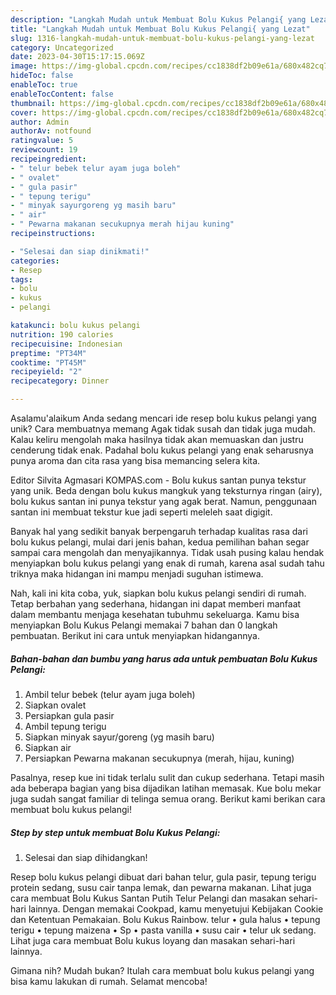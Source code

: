 ```yaml
---
description: "Langkah Mudah untuk Membuat Bolu Kukus Pelangi{ yang Lezat"
title: "Langkah Mudah untuk Membuat Bolu Kukus Pelangi{ yang Lezat"
slug: 1316-langkah-mudah-untuk-membuat-bolu-kukus-pelangi-yang-lezat
category: Uncategorized
date: 2023-04-30T15:17:15.069Z
image: https://img-global.cpcdn.com/recipes/cc1838df2b09e61a/680x482cq70/bolu-kukus-pelangi-foto-resep-utama.jpg
hideToc: false
enableToc: true
enableTocContent: false
thumbnail: https://img-global.cpcdn.com/recipes/cc1838df2b09e61a/680x482cq70/bolu-kukus-pelangi-foto-resep-utama.jpg
cover: https://img-global.cpcdn.com/recipes/cc1838df2b09e61a/680x482cq70/bolu-kukus-pelangi-foto-resep-utama.jpg
author: Admin
authorAv: notfound
ratingvalue: 5
reviewcount: 19
recipeingredient:
- " telur bebek telur ayam juga boleh"
- " ovalet"
- " gula pasir"
- " tepung terigu"
- " minyak sayurgoreng yg masih baru"
- " air"
- " Pewarna makanan secukupnya merah hijau kuning"
recipeinstructions:

- "Selesai dan siap dinikmati!"
categories:
- Resep
tags:
- bolu
- kukus
- pelangi

katakunci: bolu kukus pelangi 
nutrition: 190 calories
recipecuisine: Indonesian
preptime: "PT34M"
cooktime: "PT45M"
recipeyield: "2"
recipecategory: Dinner

---
```



Asalamu'alaikum Anda sedang mencari ide resep bolu kukus pelangi yang unik? Cara membuatnya memang Agak tidak susah dan tidak juga mudah. Kalau keliru mengolah maka hasilnya tidak akan memuaskan dan justru cenderung tidak enak. Padahal bolu kukus pelangi yang enak seharusnya punya aroma dan cita rasa yang bisa memancing selera kita.


Editor Silvita Agmasari KOMPAS.com - Bolu kukus santan punya tekstur yang unik. Beda dengan bolu kukus mangkuk yang teksturnya ringan (airy), bolu kukus santan ini punya tekstur yang agak berat. Namun, penggunaan santan ini membuat tekstur kue jadi seperti meleleh saat digigit.

Banyak hal yang sedikit banyak berpengaruh terhadap kualitas rasa dari bolu kukus pelangi, mulai dari jenis bahan, kedua pemilihan bahan segar sampai cara mengolah dan menyajikannya. Tidak usah pusing kalau hendak menyiapkan bolu kukus pelangi yang enak di rumah, karena asal sudah tahu triknya maka hidangan ini mampu menjadi suguhan istimewa.


Nah, kali ini kita coba, yuk, siapkan bolu kukus pelangi sendiri di rumah. Tetap berbahan yang sederhana, hidangan ini dapat memberi manfaat dalam membantu menjaga kesehatan tubuhmu sekeluarga. Kamu bisa menyiapkan Bolu Kukus Pelangi memakai 7 bahan dan 0 langkah pembuatan. Berikut ini cara untuk menyiapkan hidangannya.

<!--inarticleads1-->

##### Bahan-bahan dan bumbu yang harus ada untuk pembuatan Bolu Kukus Pelangi:

1. Ambil  telur bebek (telur ayam juga boleh)
1. Siapkan  ovalet
1. Persiapkan  gula pasir
1. Ambil  tepung terigu
1. Siapkan  minyak sayur/goreng (yg masih baru)
1. Siapkan  air
1. Persiapkan  Pewarna makanan secukupnya (merah, hijau, kuning)


Pasalnya, resep kue ini tidak terlalu sulit dan cukup sederhana. Tetapi masih ada beberapa bagian yang bisa dijadikan latihan memasak. Kue bolu mekar juga sudah sangat familiar di telinga semua orang. Berikut kami berikan cara membuat bolu kukus pelangi! 

<!--inarticleads2-->

##### Step by step untuk membuat Bolu Kukus Pelangi:


1. Selesai dan siap dihidangkan!

Resep bolu kukus pelangi dibuat dari bahan telur, gula pasir, tepung terigu protein sedang, susu cair tanpa lemak, dan pewarna makanan. Lihat juga cara membuat Bolu Kukus Santan Putih Telur Pelangi dan masakan sehari-hari lainnya. Dengan memakai Cookpad, kamu menyetujui Kebijakan Cookie dan Ketentuan Pemakaian. Bolu Kukus Rainbow. telur • gula halus • tepung terigu • tepung maizena • Sp • pasta vanilla • susu cair • telur uk sedang. Lihat juga cara membuat Bolu kukus loyang dan masakan sehari-hari lainnya. 

Gimana nih? Mudah bukan? Itulah cara membuat bolu kukus pelangi yang bisa kamu lakukan di rumah. Selamat mencoba!
